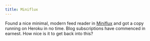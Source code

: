 ```yaml
---
title: Miniflux
---
```


Found a nice minimal, modern feed reader in [Miniflux](https://github.com/miniflux/miniflux) and got a copy running on Heroku in no time. Blog subscriptions have commenced in earnest. How nice is it to get back into this?
